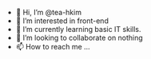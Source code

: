 - 👋 Hi, I’m @tea-hkim
- 👀 I’m interested in front-end
- 🌱 I’m currently learning basic IT skills.
- 💞️ I’m looking to collaborate on nothing
- 📫 How to reach me ...

<!---
tea-hkim/tea-hkim is a ✨ special ✨ repository because its `README.md` (this file) appears on your GitHub profile.
You can click the Preview link to take a look at your changes.
--->
